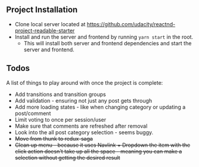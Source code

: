 ## Project Installation
* Clone local server located at https://github.com/udacity/reactnd-project-readable-starter
* Install and run the server and frontend by running `yarn start` in the root.
    * This will install both server and frontend dependencies and start the server and frontend.

## Todos
A list of things to play around with once the project is complete:
* Add transitions and transition groups
* Add validation - ensuring not just any post gets through
* Add more loading states - like when changing category or updating a post/comment
* Limit voting to once per session/user
* Make sure that comments are refreshed after removal
* Look into the all post category selection - seems buggy.
* ~~Move from thunk to redux-saga~~
* ~~Clean up menu - because it uses Navlink + Dropdown the item with the click action doesn't take up all the space - meaning you can make a selection without getting the desired result~~
